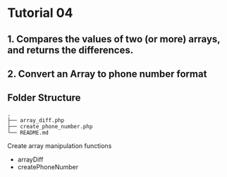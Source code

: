 # Tutorial 04

## 1. Compares the values of two (or more) arrays, and returns the differences.
## 2. Convert an Array to phone number format

## Folder Structure

```
.
├── array_diff.php
├── create_phone_number.php
└── README.md
```

Create array manipulation functions
- arrayDiff
- createPhoneNumber